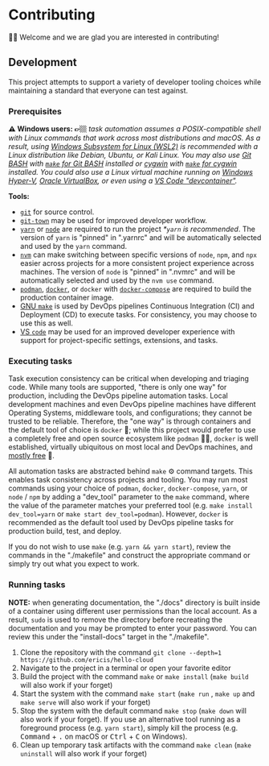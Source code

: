 # Contributing

👋🏼 Welcome and we are glad you are interested in contributing!

## Development

This project attempts to support a variety of developer tooling choices while maintaining a standard that everyone can test against.

### Prerequisites

**⚠️ Windows users: 👉🏼** _task automation assumes a POSIX-compatible shell with Linux commands that work across most distributions and macOS. As a result, using [Windows Subsystem for Linux (WSL2)](https://docs.microsoft.com/en-us/windows/wsl/install) is recommended with a Linux distribution like Debian, Ubuntu, or Kali Linux. You may also use [Git BASH](https://gitforwindows.org/) with [`make` for Git BASH](https://gist.github.com/evanwill/0207876c3243bbb6863e65ec5dc3f058#make) installed or [cygwin](https://cygwin.com/) with [`make` for cygwin](https://cygwin.com/cgi-bin2/package-cat.cgi?file=x86_64%2Fmake%2Fmake-4.3-1&grep=make) installed. You could also use a Linux virtual machine running on [Windows Hyper-V](https://docs.microsoft.com/en-us/virtualization/hyper-v-on-windows/quick-start/enable-hyper-v), [Oracle VirtualBox](https://www.virtualbox.org/), or even using a [VS Code "devcontainer"](https://code.visualstudio.com/docs/remote/containers)._

**Tools:**

- [`git`](https://git-scm.com/book/en/v2/Getting-Started-Installing-Git) for source control.
- [`git-town`](https://www.git-town.com/install.html) may be used for improved developer workflow.
- [`yarn`](https://yarnpkg.com/) or [`node`](https://nodejs.org/) are required to run the project _\*`yarn` is recommended_. The version of `yarn` is "pinned" in ".yarnrc" and will be automatically selected and used by the `yarn` command.
- [`nvm`](https://github.com/nvm-sh/nvm) can make switching between specific versions of `node`, `npm`, and `npx` easier across projects for a more consistent project experience across machines. The version of `node` is "pinned" in ".nvmrc" and will be automatically selected and used by the `nvm use` command.
- [`podman`](https://podman.io/getting-started/), [`docker`](https://www.docker.com/get-started), or `docker` with [`docker-compose`](https://docs.docker.com/compose/gettingstarted/) are required to build the production container image.
- [GNU `make`](https://www.gnu.org/software/make/) is used by DevOps pipelines Continuous Integration (CI) and Deployment (CD) to execute tasks. For consistency, you may choose to use this as well.
- [VS `code`](https://code.visualstudio.com/) may be used for an improved developer experience with support for project-specific settings, extensions, and tasks.

### Executing tasks

Task execution consistency can be critical when developing and triaging code. While many tools are supported, "there is only one way" for production, including the DevOps pipeline automation tasks. Local development machines and even DevOps pipeline machines have different Operating Systems, middleware tools, and configurations; they cannot be trusted to be reliable. Therefore, the "one way" is through containers and the default tool of choice is `docker` 🐳; while this project would prefer to use a completely free and open source ecosystem like `podman` 🥰💖, `docker` is well established, virtually ubiquitous on most local and DevOps machines, and [mostly free](https://www.docker.com/blog/updating-product-subscriptions/) 💸.

All automation tasks are abstracted behind `make` ⚙️ command targets. This enables task consistency across projects and tooling. You may run most commands using your choice of `podman`, `docker`, `docker-compose`, `yarn`, or `node` / `npm` by adding a "dev_tool" parameter to the `make` command, where the value of the parameter matches your preferred tool (e.g. `make install dev_tool=yarn` or `make start dev_tool=podman`). However, `docker` is recommended as the default tool used by DevOps pipeline tasks for production build, test, and deploy.

If you do not wish to use `make` (e.g. `yarn && yarn start`), review the commands in the "./makefile" and construct the appropriate command or simply try out what you expect to work.

### Running tasks

**NOTE:** when generating documentation, the "./docs" directory is built inside of a container using different user permissions than the local account. As a result, `sudo` is used to remove the directory before recreating the documentation and you may be prompted to enter your password. You can review this under the "install-docs" target in the "./makefile".

1. Clone the repository with the command `git clone --depth=1 https://github.com/ericis/hello-cloud`
2. Navigate to the project in a terminal or open your favorite editor
3. Build the project with the command `make` or `make install` (`make build` will also work if your forget)
4. Start the system with the command `make start` (`make run` , `make up` and `make serve` will also work if your forget)
5. Stop the system with the default command `make stop` (`make down` will also work if your forget). If you use an alternative tool running as a foreground process (e.g. `yarn start`), simply kill the process (e.g. <kbd>Command</kbd> + <kbd>.</kbd> on macOS or <kbd>Ctrl</kbd> + <kbd>C</kbd> on Windows).
6. Clean up temporary task artifacts with the command `make clean` (`make uninstall` will also work if your forget)

